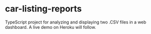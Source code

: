 # car-listing-reports
TypeScript project for analyzing and displaying two .CSV files in a web dashboard. A live demo on Heroku will follow.
